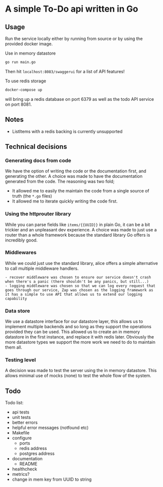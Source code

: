 # A simple To-Do api written in Go

## Usage

Run the service locally either by running from source or by using the provided docker image.

Use in memory datastore

```sh
go run main.go
```

Then hit `localhost:8083/swaggerui` for a list of API features!

To use redis storage

```sh
docker-compose up
```

will bring up a redis database on port 6379 as well as the todo API service on port 8081.

## Notes

- ListItems with a redis backing is currently unsupported

## Technical decisions

### Generating docs from code

We have the option of writing the code or the documentation first, and generating the other.
A choice was made to have the documentation generated from the code.
The reasoning was two fold;
- It allowed me to easily the maintain the code from a single source of truth (the `*.go` files)
- It allowed me to iterate quickly writing the code first.

### Using the httprouter library

While you can parse fields like `items/{{UUID}}` in plain Go, it can be a bit trickier and an unpleasant dev experience.
A choice was made to just use a router than a whole framework because the standard library Go offers is incredibly good.

### Middlewares

While we could just use the standard library, alice offers a simple alternative to call multiple middleware handlers.

    - recover middleware was chosen to ensure our service doesn't crash when there's a panic (there shouldn't be any panics, but still...)
    - logging middleware was chosen so that we can log every request that goes through our service, Zap was chosen as the logging framework as it has a simple to use API that allows us to extend our logging capability

### Data store

We use a datastore interface for our datastore layer, this allows us to implement multiple backends and so long as they support the operations provided they can be used.
This allowed us to create an in memory datastore in the first instance, and replace it with redis later.
Obviously the more datastore types we support the more work we need to do to maintain them all.

### Testing level

A decision was made to test the server using the in memory datastore.
This allows minimal use of mocks (none) to test the whole flow of the system.

## Todo

Todo list:
- api tests
- unit tests
- better errors
- helpful error messages (notfound etc)
- Makefile
- configure
    - ports
    - redis address
    - postgres address
- documentation
    - README
- healthcheck
- metrics?
- change in mem key from UUID to string